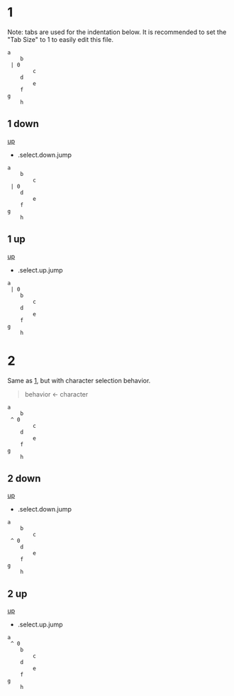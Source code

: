 # 1

Note: tabs are used for the indentation below. It is recommended to set the
"Tab Size" to 1 to easily edit this file.

```
a
	b
 | 0
		c
	d
		e
	f
g
	h

```

## 1 down
[up](#1)

- .select.down.jump

```
a
	b
		c
 | 0
	d
		e
	f
g
	h

```

## 1 up
[up](#1)

- .select.up.jump

```
a
 | 0
	b
		c
	d
		e
	f
g
	h

```

# 2

Same as [1](#1), but with character selection behavior.

> behavior <- character

```
a
	b
 ^ 0
		c
	d
		e
	f
g
	h

```

## 2 down
[up](#2)

- .select.down.jump

```
a
	b
		c
 ^ 0
	d
		e
	f
g
	h

```

## 2 up
[up](#2)

- .select.up.jump

```
a
 ^ 0
	b
		c
	d
		e
	f
g
	h

```
